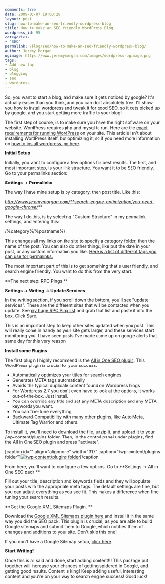 ```yaml
---
comments: true
date: 2009-02-07 19:00:28
layout: post
slug: how-to-make-an-seo-friendly-wordpress-blog
title: How to make an SEO friendly WordPress Blog
wordpress_id: 95
categories:
- "SEO"
permalink: /blog/seo/how-to-make-an-seo-friendly-wordpress-blog/
author: Jeremy Morgan
ogimage: https://www.jeremymorgan.com/images/wordpress-ogimage.png
tags:
- Add new tag
- blog
- blogging
- seo
- wordpress
---
```


So, you want to start a blog, and make sure it gets noticed by google? It's actually easier than you think, and you can do it absolutely free. I'll show you how to install wordpress and tweak it for good SEO, so it gets picked up by google, and you start getting more traffic to your blog!

The first step of course, is to make sure you have the right software on your website. WordPress requires php and mysql to run. Here are the [exact requirements for running WordPress](http://wordpress.org/about/requirements/) on your site. This article isn't about installing WordPress itself, but optimizing it, so if you need more information on [how to install wordpress, go here](http://www.jeremymorgan.com/wordpress-help/how-to-install-wordpress/). 

**Initial Setup**

Initially, you want to configure a few options for best results. The first, and most important step, is your link structure. You want it to be SEO friendly. Go to your permalinks section:

**Settings -> Permalinks**

The way I have mine setup is by category, then post title. Like this: 

_http://www.jeremymorgan.com/**search-engine-optimization/you-need-google-chrome/**_

The way I do this, is by selecting "Custom Structure" in my permalink settings, and entering this:

/%category%/%postname%/

This changes all my links on the site to specify a category folder, then the name of the post. You can also do other things, like put the date in your post, or any custom information you like. [Here is a list of different tags you can use for permalinks.](http://codex.wordpress.org/Using_Permalinks)

The most important part of this is to get something that's user friendly, and search engine friendly. You want to do this from the very start. 


**The next step: RPC Pings **

**Settings -> Writing -> Update Services**

In the writing section, if you scroll down the bottom, you'll see "update services". These are the different sites that will be contacted when you update. See [my huge RPC Ping list](http://www.jeremymorgan.com/website-promotion/my-huge-rpc-ping-list/) and grab that list and paste it into the box. Click Save. 

This is an important step to keep other sites updated when you post. This will really come in handy as your site gets larger, and these services start monitoring you. I have seen posts I've made come up on google alerts that same day for this very reason. 

**Install some Plugins**

The first plugin I highly recommend is the [All in One SEO plugin](http://wordpress.org/extend/plugins/all-in-one-seo-pack/). This WordPress plugin is crucial for your success. 



>    
* Automatically optimizes your titles for search engines
* Generates META tags automatically
* Avoids the typical duplicate content found on Wordpress blogs
* For Wordpress 2.7 you don't even have to look at the options, it works out-of-the-box. Just install.
* You can override any title and set any META description and any META keywords you want.
* You can fine-tune everything
* Backward-Compatibility with many other plugins, like Auto Meta, Ultimate Tag Warrior and others.




To install it, you'll need to download the file, unzip it, and upload it to your /wp-content/plugins folder. Then, in the control panel under plugins, find the All in One SEO plugin and press "activate". 

[caption id="" align="alignnone" width="317" caption="/wp-content/plugins folder"][![/wp-content/plugins folder](http://www.jeremymorgan.com/hosted/seo-friendly-blog-01.jpg)](http://www.jeremymorgan.com/hosted/seo-friendly-blog-01.jpg)[/caption]

From here, you'll want to configure a few options. Go to **Settings -> All in One SEO pack
**

Fill out your title, description and keywords fields and they will populate your posts with the appropriate meta tags. The default settings are fine, but you can adjust everything as you see fit. This makes a difference when fine tuning your search results. 

**Get the Google XML Sitemaps Plugin. **

Download the [Google XML Sitemaps plugin here ](http://wordpress.org/extend/plugins/google-sitemap-generator/)and install it in the same way you did the SEO pack. This plugin is crucial, as you are able to build Google sitemaps and submit them to Google, which notifies them of changes and additions to your site. Don't skip this one!

If you don't have a Google Sitemap setup, [click here](http://www.google.com/webmasters/).

 
**Start Writing!!**

Once this is all said and done, start adding content!!! This package put together will increase your chances of getting spidered in Google, and getting good results. Content is king! Keep adding useful, interesting content and you're on your way to search engine success! Good luck! 

